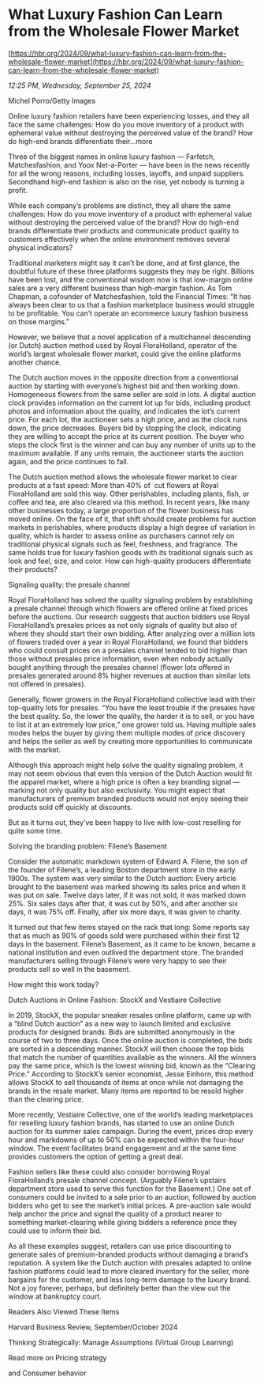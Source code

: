 # What Luxury Fashion Can Learn from the Wholesale Flower Market

[https://hbr.org/2024/09/what-luxury-fashion-can-learn-from-the-wholesale-flower-market](https://hbr.org/2024/09/what-luxury-fashion-can-learn-from-the-wholesale-flower-market)

*12:25 PM, Wednesday, September 25, 2024*

Michel Porro/Getty Images

Online luxury fashion retailers have been experiencing losses, and they all face the same challenges: How do you move inventory of a product with ephemeral value without destroying the perceived value of the brand? How do high-end brands differentiate their...more

Three of the biggest names in online luxury fashion — Farfetch, Matchesfashion, and Yoox Net-a-Porter — have been in the news recently for all the wrong reasons, including losses, layoffs, and unpaid suppliers. Secondhand high-end fashion is also on the rise, yet nobody is turning a profit.

While each company’s problems are distinct, they all share the same challenges: How do you move inventory of a product with ephemeral value without destroying the perceived value of the brand? How do high-end brands differentiate their products and communicate product quality to customers effectively when the online environment removes several physical indicators?

Traditional marketers might say it can’t be done, and at first glance, the doubtful future of these three platforms suggests they may be right. Billions have been lost, and the conventional wisdom now is that low-margin online sales are a very different business than high-margin fashion. As Tom Chapman, a cofounder of Matchesfashion, told the Financial Times: “It has always been clear to us that a fashion marketplace business would struggle to be profitable. You can’t operate an ecommerce luxury fashion business on those margins.”

However, we believe that a novel application of a multichannel descending (or Dutch) auction method used by Royal FloraHolland, operator of the world’s largest wholesale flower market, could give the online platforms another chance.

The Dutch auction moves in the opposite direction from a conventional auction by starting with everyone’s highest bid and then working down. Homogeneous flowers from the same seller are sold in lots. A digital auction clock provides information on the current lot up for bids, including product photos and information about the quality, and indicates the lot’s current price. For each lot, the auctioneer sets a high price, and as the clock runs down, the price decreases. Buyers bid by stopping the clock, indicating they are willing to accept the price at its current position. The buyer who stops the clock first is the winner and can buy any number of units up to the maximum available. If any units remain, the auctioneer starts the auction again, and the price continues to fall.

The Dutch auction method allows the wholesale flower market to clear products at a fast speed: More than 40% of  cut flowers at Royal FloraHolland are sold this way. Other perishables, including plants, fish, or coffee and tea, are also cleared via this method. In recent years, like many other businesses today, a large proportion of the flower business has moved online. On the face of it, that shift should create problems for auction markets in perishables, where products display a high degree of variation in quality, which is harder to assess online as purchasers cannot rely on traditional physical signals such as feel, freshness, and fragrance. The same holds true for luxury fashion goods with its traditional signals such as look and feel, size, and color. How can high-quality producers differentiate their products?

Signaling quality: the presale channel

Royal FloraHolland has solved the quality signaling problem by establishing a presale channel through which flowers are offered online at fixed prices before the auctions. Our research suggests that auction bidders use Royal FloraHolland’s presales prices as not only signals of quality but also of where they should start their own bidding. After analyzing over a million lots of flowers traded over a year in Royal FloraHolland, we found that bidders who could consult prices on a presales channel tended to bid higher than those without presales price information, even when nobody actually bought anything through the presales channel (flower lots offered in presales generated around 8% higher revenues at auction than similar lots not offered in presales).

Generally, flower growers in the Royal FloraHolland collective lead with their top-quality lots for presales. “You have the least trouble if the presales have the best quality. So, the lower the quality, the harder it is to sell, or you have to list it at an extremely low price,” one grower told us. Having multiple sales modes helps the buyer by giving them multiple modes of price discovery and helps the seller as well by creating more opportunities to communicate with the market.

Although this approach might help solve the quality signaling problem, it may not seem obvious that even this version of the Dutch Auction would fit the apparel market, where a high price is often a key branding signal — marking not only quality but also exclusivity. You might expect that manufacturers of premium branded products would not enjoy seeing their products sold off quickly at discounts.

But as it turns out, they’ve been happy to live with low-cost reselling for quite some time.

Solving the branding problem: Filene’s Basement

Consider the automatic markdown system of Edward A. Filene, the son of the founder of Filene’s, a leading Boston department store in the early 1900s. The system was very similar to the Dutch auction: Every article brought to the basement was marked showing its sales price and when it was put on sale. Twelve days later, if it was not sold, it was marked down 25%. Six sales days after that, it was cut by 50%, and after another six days, it was 75% off. Finally, after six more days, it was given to charity.

It turned out that few items stayed on the rack that long: Some reports say that as much as 90% of goods sold were purchased within their first 12 days in the basement. Filene’s Basement, as it came to be known, became a national institution and even outlived the department store. The branded manufacturers selling through Filene’s were very happy to see their products sell so well in the basement.

How might this work today?

Dutch Auctions in Online Fashion: StockX and Vestiaire Collective

In 2019, StockX, the popular sneaker resales online platform, came up with a “blind Dutch auction” as a new way to launch limited and exclusive products for designed brands. Bids are submitted anonymously in the course of two to three days. Once the online auction is completed, the bids are sorted in a descending manner. StockX will then choose the top bids that match the number of quantities available as the winners. All the winners pay the same price, which is the lowest winning bid, known as the “Clearing Price.” According to StockX’s senior economist, Jesse Einhorn, this method allows StockX to sell thousands of items at once while not damaging the brands in the resale market. Many items are reported to be resold higher than the clearing price.

More recently, Vestiaire Collective, one of the world’s leading marketplaces for reselling luxury fashion brands, has started to use an online Dutch auction for its summer sales campaign. During the event, prices drop every hour and markdowns of up to 50% can be expected within the four-hour window. The event facilitates brand engagement and at the same time provides customers the option of getting a great deal.

Fashion sellers like these could also consider borrowing Royal FloraHolland’s presale channel concept. (Arguably Filene’s upstairs department store used to serve this function for the Basement.) One set of consumers could be invited to a sale prior to an auction, followed by auction bidders who get to see the market’s initial prices. A pre-auction sale would help anchor the price and signal the quality of a product nearer to something market-clearing while giving bidders a reference price they could use to inform their bid.

As all these examples suggest, retailers can use price discounting to generate sales of premium-branded products without damaging a brand’s reputation. A system like the Dutch auction with presales adapted to online fashion platforms could lead to more cleared inventory for the seller, more bargains for the customer, and less long-term damage to the luxury brand. Not a joy forever, perhaps, but definitely better than the view out the window at bankruptcy court.

Readers Also Viewed These Items

Harvard Business Review, September/October 2024

Thinking Strategically: Manage Assumptions (Virtual Group Learning)

Read more on Pricing strategy

and Consumer behavior

